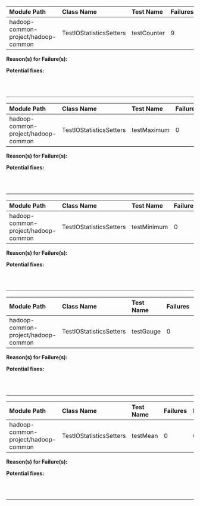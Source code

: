| Module Path | Class Name | Test Name | Failures | Errors |
| :----------- | :--------- | :-------- | :------- | :----- |
| hadoop-common-project/hadoop-common | TestIOStatisticsSetters | testCounter | 9 | 0 |

**Reason(s) for Failure(s):**


**Potential fixes:**









<br><br>
________
| Module Path | Class Name | Test Name | Failures | Errors |
| :----------- | :--------- | :-------- | :------- | :----- |
| hadoop-common-project/hadoop-common | TestIOStatisticsSetters | testMaximum | 0 | 0 |

**Reason(s) for Failure(s):**


**Potential fixes:**









<br><br>
________
| Module Path | Class Name | Test Name | Failures | Errors |
| :----------- | :--------- | :-------- | :------- | :----- |
| hadoop-common-project/hadoop-common | TestIOStatisticsSetters | testMinimum | 0 | 0 |

**Reason(s) for Failure(s):**


**Potential fixes:**









<br><br>
________
| Module Path | Class Name | Test Name | Failures | Errors |
| :----------- | :--------- | :-------- | :------- | :----- |
| hadoop-common-project/hadoop-common | TestIOStatisticsSetters | testGauge | 0 | 0 |

**Reason(s) for Failure(s):**


**Potential fixes:**









<br><br>
________
| Module Path | Class Name | Test Name | Failures | Errors |
| :----------- | :--------- | :-------- | :------- | :----- |
| hadoop-common-project/hadoop-common | TestIOStatisticsSetters | testMean | 0 | 0 |

**Reason(s) for Failure(s):**


**Potential fixes:**









<br><br>
________
